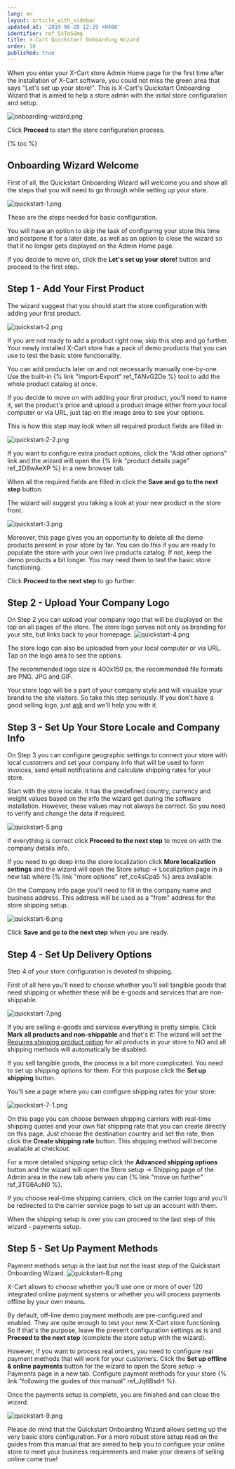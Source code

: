 ```yaml
---
lang: en
layout: article_with_sidebar
updated_at: '2019-06-28 12:29 +0400'
identifier: ref_5xTo5Gmg
title: X-Cart Quickstart Onboarding Wizard
order: 10
published: true
---
```

When you enter your X-Cart store Admin Home page for the first time after the installation of X-Cart software, you could not miss the green area that says "Let's set up your store!". This is X-Cart's Quickstart Onboarding Wizard that is aimed to help a store admin with the initial store configuration and setup.

![onboarding-wizard.png]({{site.baseurl}}/attachments/ref_5xTo5Gmg/onboarding-wizard.png)

Click **Proceed** to start the store configuration process.

{% toc %}

## Onboarding Wizard Welcome

First of all, the Quickstart Onboarding Wizard will welcome you and show all the steps that you will need to go through while setting up your store.

![quickstart-1.png]({{site.baseurl}}/attachments/ref_5xTo5Gmg/quickstart-1.png)

These are the steps needed for basic configuration. 

You will have an option to skip the task of configuring your store this time and postpone it for a later date, as well as an option to close the wizard so that it no longer gets displayed on the Admin Home page.

If you decide to move on, click the **Let's set up your store!** button and proceed to the first step.
 
## Step 1 - Add Your First Product

The wizard suggest that you should start the store configuration with adding your first product. 

![quickstart-2.png]({{site.baseurl}}/attachments/ref_5xTo5Gmg/quickstart-2.png)

If you are not ready to add a product right now, skip this step and go further. Your newly installed X-Cart store has a pack of demo products that you can use to test the basic store functionality.

You can add products later on and not necessarily manually one-by-one. Use the built-in {% link "Import-Export" ref_TANvG2De %} tool to add the whole product catalog at once.

If you decide to move on with adding your first product, you'll need to name it, set the product's price and upload a product image either from your local computer or via URL, just tap on the image area to see your options. 

This is how this step may look when all required product fields are filled in:

![quickstart-2-2.png]({{site.baseurl}}/attachments/ref_5xTo5Gmg/quickstart-2-2.png)

If you want to configure extra product options, click the "Add other options" link and the wizard will open the {% link "product details page" ref_2D8wAeXP %} in a new browser tab.

When all the required fields are filled in click the **Save and go to the next step** button.

The wizard will suggest you taking a look at your new product in the store front. 

![quickstart-3.png]({{site.baseurl}}/attachments/ref_5xTo5Gmg/quickstart-3.png)

Moreover, this page gives you an opportunity to delete all the demo products present in your store by far. You can do this if you are ready to populate the store with your own live products catalog. If not, keep the demo products a bit longer. You may need them to test the basic store functioning.

Click **Proceed to the next step** to go further.

## Step 2 - Upload Your Company Logo

On Step 2 you can upload your company logo that will be displayed on the top on all pages of the store. The store logo serves not only as branding for your site, but links back to your homepage.
![quickstart-4.png]({{site.baseurl}}/attachments/ref_5xTo5Gmg/quickstart-4.png)

The store logo can also be uploaded from your local computer or via URL. Tap on the logo area to see the options. 

The recommended logo size is 400x150 px, the recommended file formats are PNG. JPG and GIF.

Your store logo will be a part of your company style and will visualize your brand to the site visitors. So take this step seriously. If you don't have a good selling logo, just [ask](https://www.x-cart.com/contact-us.html#design "X-Cart Quickstart Onboarding Wizard") and we'll help you with it. 


## Step 3 - Set Up Your Store Locale and Company Info

On Step 3 you can configure geographic settings to connect your store with local customers and set your company info that will be used to form invoices, send email notifications and calculate shipping rates for your store.

Start with the store locale. It has the predefined country, currency and weight values based on the info the wizard get during the software installation. However, these values may not always be correct. So you need to verify and change the data if required.

![quickstart-5.png]({{site.baseurl}}/attachments/ref_5xTo5Gmg/quickstart-5.png)

If everything is correct click **Proceed to the next step** to move on with the company details info. 

If you need to go deep into the store localization click **More localization settings** and the wizard will open the Store setup -> Localization page in a new tab where {% link "more options" ref_cc4sCpa5 %} area available.

On the Company info page you'll need to fill in the company name and business address. This address will be used as a "from" address for the store shipping setup.

![quickstart-6.png]({{site.baseurl}}/attachments/ref_5xTo5Gmg/quickstart-6.png)

Click **Save and go to the next step** when you are ready.

## Step 4 - Set Up Delivery Options

Step 4 of your store configuration is devoted to shipping. 

First of all here you'll need to choose whether you'll sell tangible goods that need shipping or whether these will be e-goods and services that are non-shippable. 

![quickstart-7.png]({{site.baseurl}}/attachments/ref_5xTo5Gmg/quickstart-7.png)

If you are selling e-goods and services everything is pretty simple. Click **Mark all products and non-shippable** and that's it! The wizard will set the [Requires shipping product option](https://kb.x-cart.com/products/products/managing_products/adding_products/basic_product_setup.html#shipping "X-Cart Quickstart Onboarding Wizard") for all products in your store to NO and all shipping methods will automatically be disabled.

If you sell tangible goods, the process is a bit more complicated. You need to set up shipping options for them. For this purpose click the **Set up shipping** button.

You'll see a page where you can configure shipping rates for your store:

![quickstart-7-1.png]({{site.baseurl}}/attachments/ref_5xTo5Gmg/quickstart-7-1.png)

On this page you can choose between shipping carriers with real-time shipping quotes and your own flat shipping rate that you can create directly on this page. Just choose the destination country and set the rate, then click the **Create shipping rate** button. This shipping method will become available at checkout. 

For a more detailed shipping setup click the **Advanced shipping options** button and the wizard will open the Store setup -> Shipping page of the Admin area in the new tab where you can {% link "move on further" ref_3TG6AuN0 %}. 

If you choose real-time shipping carriers, click on the carrier logo and you'll be redirected to the carrier service page to set up an account with them. 

When the shipping setup is over you can proceed to the last step of this wizard - payments setup.

## Step 5 - Set Up Payment Methods

Payment methods setup is the last but not the least step of the Quickstart Onboarding Wizard. 
![quickstart-8.png]({{site.baseurl}}/attachments/ref_5xTo5Gmg/quickstart-8.png)

X-Cart allows to choose whether you'll use one or more of over 120 integrated online payment systems or whether you will process payments offline by your own means. 

By default, off-line demo payment methods are pre-configured and enabled. They are quite enough to test your new X-Cart store functioning. So if that's the purpose, leave the present configuration settings as is and **Proceed to the next step** (complete the store setup with the wizard).

However, if you want to process real orders, you need to configure real payment methods that will work for your customers. Click the **Set up offline & online payments** button for the wizard to open the Store setup -> Payments page in a new tab. Configure payment methods for your store {% link "following the guides of this manual" ref_Jq6Bsdrt %}. 

Once the payments setup is complete, you are finished and can close the wizard.

![quickstart-9.png]({{site.baseurl}}/attachments/ref_5xTo5Gmg/quickstart-9.png)

Please do mind that the Quickstart Onboarding Wizard allows setting up the very basic store configuration. For a more robust store setup read on the guides from this manual that are aimed to help you to configure your online store to meet your business requirements and make your dreams of selling online come true!
